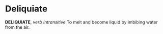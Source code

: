 # Deliquiate

**DELIQUIATE**, _verb intransitive_ To melt and become liquid by imbibing water from the air.
